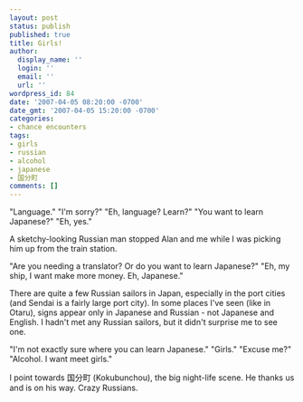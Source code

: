 ```yaml
---
layout: post
status: publish
published: true
title: Girls!
author:
  display_name: ''
  login: ''
  email: ''
  url: ''
wordpress_id: 84
date: '2007-04-05 08:20:00 -0700'
date_gmt: '2007-04-05 15:20:00 -0700'
categories:
- chance encounters
tags:
- girls
- russian
- alcohol
- japanese
- 国分町
comments: []
---
```

"Language."
"I'm sorry?"
"Eh, language? Learn?"
"You want to learn Japanese?"
"Eh, yes."

A sketchy-looking Russian man stopped Alan and me while I was picking him up from the train station.

"Are you needing a translator? Or do you want to learn Japanese?"
"Eh, my ship, I want make more money. Eh, Japanese."

There are quite a few Russian sailors in Japan, especially in the port cities (and Sendai is a fairly large port city).  In some places I've seen (like in Otaru), signs appear only in Japanese and Russian - not Japanese and English.  I hadn't met any Russian sailors, but it didn't surprise me to see one.

"I'm not exactly sure where you can learn Japanese."
"Girls."
"Excuse me?"
"Alcohol.  I want meet girls."

I point towards 国分町 (Kokubunchou), the big night-life scene.  He thanks us and is on his way.  Crazy Russians.
